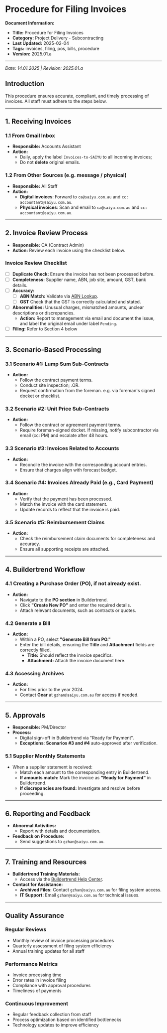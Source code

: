 # Procedure for Filing Invoices

**Document Information:**
- **Title:** Procedure for Filing Invoices
- **Category:** Project Delivery - Subcontracting
- **Last Updated:** 2025-02-04
- **Tags:** invoices, filing, pos, bills, procedure
- **Version:** 2025.01.a

---

*Date: 14.01.2025 | Revision: 2025.01.a*

## Introduction

This procedure ensures accurate, compliant, and timely processing of invoices. All staff must adhere to the steps below.

---

## 1. Receiving Invoices

### 1.1 From Gmail Inbox

- **Responsible:** Accounts Assistant
- **Action:**
  - Daily, apply the label `Invoices-to-SAIYU` to all incoming invoices;
  - Do not **delete** original emails.

### 1.2 From Other Sources (e.g. message / physical)

- **Responsible:** All Staff
- **Action:**
	- **Digital invoices**: Forward to `ca@saiyu.com.au` and `cc: accountant@saiyu.com.au`.
	- **Physical invoices**: Scan and email to `ca@saiyu.com.au` and `cc: accountant@saiyu.com.au`.

---

## 2. Invoice Review Process

- **Responsible:** CA (Contract Admin)
- **Action:** Review each invoice using the checklist below.

### Invoice Review Checklist

- [ ] **Duplicate Check:** Ensure the invoice has not been processed before.
- [ ] **Completeness:** Supplier name, ABN, job site, amount, GST, bank details.
- [ ] **Accuracy:**
  - [ ] **ABN Match:** Validate via [ABN Lookup](https://abr.business.gov.au/).
  - [ ] **GST** Check that the GST is correctly calculated and stated.
- [ ] **Abnormalities:** Unusual charges, mismatched amounts, unclear descriptions or discrepancies.
  - **Action:** Report to management via email and document the issue, and label the original email under label `Pending`.
- [ ] **Filing:** Refer to Section 4 below

---

## 3. Scenario-Based Processing

### 3.1 Scenario #1: Lump Sum Sub-Contracts

- **Action:**
  - Follow the contract payment terms.
  - Conduct site inspection; .OR.
  - Request confirmation from the foreman. e.g. via foreman's signed docket or checklist.

### 3.2 Scenario #2: Unit Price Sub-Contracts

- **Action:**
  - Follow the contract or agreement payment terms.
  - Require foreman-signed docket. If missing, notify subcontractor via email (cc: PM) and escalate after 48 hours.

### 3.3 Scenario #3: Invoices Related to Accounts

- **Action:**
  - Reconcile the invoice with the corresponding account entries.
  - Ensure that charges align with forecast budget.

### 3.4 Scenario #4: Invoices Already Paid (e.g., Card Payment)

- **Action:**
  - Verify that the payment has been processed.
  - Match the invoice with the card statement.
  - Update records to reflect that the invoice is paid.

### 3.5 Scenario #5: Reimbursement Claims

- **Action:**
  - Check the reimbursement claim documents for completeness and accuracy.
  - Ensure all supporting receipts are attached.

---

## 4. Buildertrend Workflow

### 4.1 Creating a Purchase Order (PO), if not already exist.

- **Action:**
  - Navigate to the **PO section** in Buildertrend.
  - Click **"Create New PO"** and enter the required details.
  - Attach relevant documents, such as contracts or quotes.

### 4.2 Generate a Bill

- **Action:**
  - Within a PO, select **"Generate Bill from PO."**
  - Enter the bill details, ensuring the **Title** and **Attachment** fields are correctly filled.
    - **Title:** Should reflect the invoice specifics.
    - **Attachment:** Attach the invoice document here.

### 4.3 Accessing Archives

- **Action:**
  - For files prior to the year 2024.
  - Contact **Gear** at `gzhan@saiyu.com.au` for access if needed.

---

## 5. Approvals

- **Responsible:** PM/Director
- **Process:**
	- Digital sign-off in Buildertrend via "Ready for Payment".
	- **Exceptions**: **Scenarios #3 and #4** auto-approved after verification.

### 5.1 Supplier Monthly Statements

- When a supplier statement is received:
    - Match each amount to the corresponding entry in Buildertrend.
    - **If amounts match:** Mark the invoice as **"Ready for Payment"** in Buildertrend.
    - **If discrepancies are found:** Investigate and resolve before proceeding.

---

## 6. Reporting and Feedback

- **Abnormal Activities:**
  - Report with details and documentation.
- **Feedback on Procedure:**
  - Send suggestions to `gzhan@saiyu.com.au`.

---

## 7. Training and Resources

- **Buildertrend Training Materials:**
  - Access via the [Buildertrend Help Center](https://help.buildertrend.net/).
- **Contact for Assistance:**
  - **Archived Files:** Contact `gzhan@saiyu.com.au` for filing system access.
  - **IT Support:** Email `gzhan@saiyu.com.au` for technical issues.

---

## Quality Assurance

### Regular Reviews

- Monthly review of invoice processing procedures
- Quarterly assessment of filing system efficiency
- Annual training updates for all staff

### Performance Metrics

- Invoice processing time
- Error rates in invoice filing
- Compliance with approval procedures
- Timeliness of payments

### Continuous Improvement

- Regular feedback collection from staff
- Process optimization based on identified bottlenecks
- Technology updates to improve efficiency